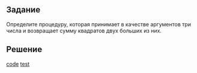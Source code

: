## Задание
Определите процедуру, которая принимает в качестве аргументов три числа и возвращает сумму
квадратов двух больших из них.

## Решение
[code](../../src/chapter01/task1_3.rkt)
[test](../../test/chapter01/test_3.rkt)
